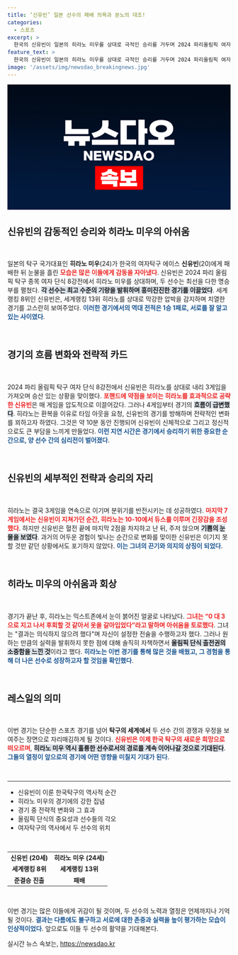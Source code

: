 ```yaml
---
title: ‘신유빈’ 일본 선수의 패배 의욕과 분노의 대조!
categories:
  - 스포츠
excerpt: >
  한국의 신유빈이 일본의 히라노 미우를 상대로 극적인 승리를 거두며 2024 파리올림픽 여자 단식 준결승에 올랐다. 히라노는 흐름을 바꾸려 했지만, 결국 패배의 눈물을 흘렸다. 이 역대급 대결의 전후를 자세히 들여다본다.
feature_text: >
  한국의 신유빈이 일본의 히라노 미우를 상대로 극적인 승리를 거두며 2024 파리올림픽 여자 단식 준결승에 올랐다. 히라노는 흐름을 바꾸려 했지만, 결국 패배의 눈물을 흘렸다. 이 역대급 대결의 전후를 자세히 들여다본다.
image: '/assets/img/newsdao_breakingnews.jpg'
---
```


<p><img src="/assets/img/newsdao_breakingnews.jpg" alt="cryptoinkorea 속보" /></p>

<h2 data-ke-size="size26">신유빈의 감동적인 승리와 히라노 미우의 아쉬움</h2>

<p data-ke-size="size16">&nbsp;</p>

<p>일본의 탁구 국가대표인 <b>히라노 미우</b>(24)가 한국의 여자탁구 에이스 <b>신유빈</b>(20)에게 패배한 뒤 눈물을 흘린 <b><span style="color: #ee2323;">모습은 많은 이들에게 감동을 자아냈다</span></b>. 신유빈은 2024 파리 올림픽 탁구 종목 여자 단식 8강전에서 히라노 미우를 상대하며, 두 선수는 최선을 다한 명승부를 펼쳤다. <b><span style="background-color: #21538527;">각 선수는 최고 수준의 기량을 발휘하며 흥미진진한 경기를 이끌었다</span></b>. 세계랭킹 8위인 신유빈은, 세계랭킹 13위 히라노를 상대로 막강한 압박을 감지하며 치열한 경기를 고스란히 보여주었다. <b><span style="color: #1a5490;">이러한 경기에서의 역대 전적은 1승 1패로, 서로를 잘 알고 있는 사이였다</span></b>.</p>

<p data-ke-size="size16">&nbsp;</p>

<h2 data-ke-size="size26">경기의 흐름 변화와 전략적 카드</h2>

<p data-ke-size="size16">&nbsp;</p>

<p>2024 파리 올림픽 탁구 여자 단식 8강전에서 신유빈은 히라노를 상대로 내리 3게임을 가져오며 승산 있는 상황을 맞이했다. <b><span style="color: #ee2323;">포핸드에 약점을 보이는 히라노를 효과적으로 공략한 신유빈</span></b>은 매 게임을 압도적으로 이끌어갔다. 그러나 4게임부터 경기의 <b><span style="background-color: #21538527;">흐름이 급변했다</span></b>. 히라노는 환복을 이유로 타임 아웃을 요청, 신유빈의 경기를 방해하며 전략적인 변화를 꾀하고자 하였다. 그것은 약 10분 동안 진행되어 신유빈이 신체적으로 그리고 정신적으로도 큰 부담을 느끼게 만들었다. <b><span style="color: #1a5490;">이런 지연 시간은 경기에서 승리하기 위한 중요한 순간으로, 양 선수 간의 심리전이 벌어졌다</span></b>.</p>

<p data-ke-size="size16">&nbsp;</p>

<h2 data-ke-size="size26">신유빈의 세부적인 전략과 승리의 자리</h2>

<p data-ke-size="size16">&nbsp;</p>

<p>히라노는 결국 3게임을 연속으로 이기며 분위기를 반전시키는 데 성공하였다. <b><span style="color: #ee2323;">마지막 7게임에서는 신유빈이 지쳐가던 순간, 히라노는 10-10에서 듀스를 이루며 긴장감을 조성했다</span></b>. 하지만 신유빈은 혈전 끝에 마지막 2점을 차지하고 난 뒤, 주저 앉으며 <b><span style="background-color: #21538527;">기쁨의 눈물을 보였다</span></b>. 과거의 어두운 경험이 빛나는 순간으로 변화를 맞이한 신유빈은 이기지 못할 것만 같던 상황에서도 포기하지 않았다. <b><span style="color: #1a5490;">이는 그녀의 끈기와 의지의 상징이 되었다</span></b>.</p>

<p data-ke-size="size16">&nbsp;</p>

<h2 data-ke-size="size26">히라노 미우의 아쉬움과 회상</h2>

<p data-ke-size="size16">&nbsp;</p>

<p>경기가 끝난 후, 히라노는 믹스트존에서 눈이 붉어진 얼굴로 나타났다. <b><span style="color: #ee2323;">그녀는 “0 대 3으로 지고 나서 후회할 것 같아서 옷을 갈아입었다”라고 말하며 아쉬움을 토로했다</span></b>. 그녀는 "결과는 의식하지 않으려 했다"며 자신이 설정한 전술을 수행하고자 했다. 그러나 원하는 만큼의 실력을 발휘하지 못한 점에 대해 솔직히 자책하면서 <b><span style="background-color: #21538527;">올림픽 단식 출전권의 소중함을 느낀 것</span></b>이라고 했다. <b><span style="color: #1a5490;">히라노는 이번 경기를 통해 많은 것을 배웠고, 그 경험을 통해 더 나은 선수로 성장하고자 할 것임을 확인했다</span></b>.</p>

<p data-ke-size="size16">&nbsp;</p>

<h2 data-ke-size="size26">레스일의 의미</h2>

<p data-ke-size="size16">&nbsp;</p>

<p>이번 경기는 단순한 스포츠 경기를 넘어 <b>탁구의 세계에서</b> 두 선수 간의 경쟁과 우정을 보여주는 장면으로 자리매김하게 될 것이다. <b><span style="color: #ee2323;">신유빈은 이제 한국 탁구의 새로운 희망으로 떠오르며</span></b>, <b><span style="background-color: #21538527;">히라노 미우 역시 훌륭한 선수로서의 경로를 계속 이어나갈 것으로 기대된다</span></b>. <b><span style="color: #1a5490;">그들의 열정이 앞으로의 경기에 어떤 영향을 미칠지 기대가 된다</span></b>. </p>

<p data-ke-size="size16">&nbsp;</p>

<hr>

<ul>
    <li>신유빈이 이룬 한국탁구의 역사적 순간</li>
    <li>히라노 미우의 경기에의 강한 집념</li>
    <li>경기 중 전략적 변화와 그 효과</li>
    <li>올림픽 단식의 중요성과 선수들의 각오</li>
    <li>여자탁구의 역사에서 두 선수의 위치</li>
</ul>

<p data-ke-size="size16">&nbsp;</p>

<table>
    <tr>
        <td style="text-align: center; height: 17px;"><b>신유빈 (20세)</b></td>
        <td style="text-align: center; height: 17px;"><b>히라노 미우 (24세)</b></td>
    </tr>
    <tr>
        <td style="text-align: center; height: 17px;"><b>세계랭킹 8위</b></td>
        <td style="text-align: center; height: 17px;"><b>세계랭킹 13위</b></td>
    </tr>
    <tr>
        <td style="text-align: center; height: 17px;"><b>준결승 진출</b></td>
        <td style="text-align: center; height: 17px;"><b>패배</b></td>
    </tr>
</table>

<p data-ke-size="size16">&nbsp;</p>

<p>이번 경기는 많은 이들에게 귀감이 될 것이며, 두 선수의 노력과 열정은 언제까지나 기억될 것이다. <b><span style="color: #1a5490;">결과는 다름에도 불구하고 서로에 대한 존중과 실력을 높이 평가하는 모습이 인상적이었다</span></b>. 앞으로도 이들 두 선수의 활약을 기대해본다.</p>
실시간 뉴스 속보는, <a href="https://newsdao.kr" rel="dofollow">https://newsdao.kr</a>



